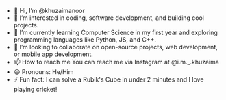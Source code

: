 - 👋 Hi, I’m @khuzaimanoor
- 👀 I’m interested in  coding, software development, and building cool projects.
- 🌱 I’m currently learning Computer Science in my first year and exploring programming languages like Python, JS, and C++.
- 💞️ I’m looking to collaborate on open-source projects, web development, or mobile app development.
- 📫 How to reach me  You can reach me via Instagram at @i.m._.khuzaima
- 😄 Pronouns: He/Him
- ⚡ Fun fact: I can solve a Rubik's Cube in under 2 minutes and I love playing cricket!

<!---
khuzaimanoor/khuzaimanoor is a ✨ special ✨ repository because its `README.md` (this file) appears on your GitHub profile.
You can click the Preview link to take a look at your changes.
--->
